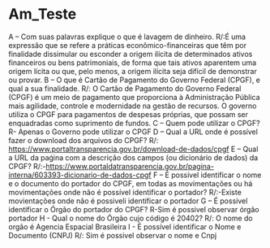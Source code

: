 # Am_Teste
A – Com suas palavras explique o que é lavagem de dinheiro.
R/:É uma expressão que se refere a práticas econômico-financeiras que têm por finalidade dissimular ou esconder a origem ilícita de determinados ativos financeiros ou bens patrimoniais, de forma que tais ativos aparentem uma origem lícita ou que, pelo menos, a origem ilícita seja difícil de demonstrar ou provar. 
B – O que é Cartão de Pagamento do Governo Federal (CPGF), e qual a sua finalidade.
R/: O Cartão de Pagamento do Governo Federal (CPGF) é um meio de
pagamento que proporciona à Administração Pública mais agilidade,
controle e modernidade na gestão de recursos.
O governo utiliza o CPGF para pagamentos de despesas próprias, que possam ser enquadradas como suprimento de fundos.
C – Quem pode utilizar o CPGF?
R- Apenas o Governo pode utilizar o CPGF
D – Qual a URL onde é possível fazer o download dos arquivos do CPGF?
R/: https://www.portaltransparencia.gov.br/download-de-dados/cpgf
E – Qual a URL da paǵina com a descrição dos campos (ou dicionário de dados) da CPGF?
R/:-https://www.portaldatransparencia.gov.br/pagina-interna/603393-dicionario-de-dados-cpgf
F – É possível identificar o nome e o documento do portador do CPGF, em todas as
movimentações ou há movimentações onde não é possível identificar o portador?
R/:-Existe movientações onde não é possiveli identificar o portador
G – É possível identificar o Órgão do portador do CPGF?
R-Sim é possivel observar órgão portador
H - Qual o nome do Órgão cujo código é 20402?
R/: O nome do orgão é Agencia Espacial Brasileira
I - É possível identificar o Nome e Documento (CNPJ)
R/: Sim é possivel observar o nome e Cnpj
